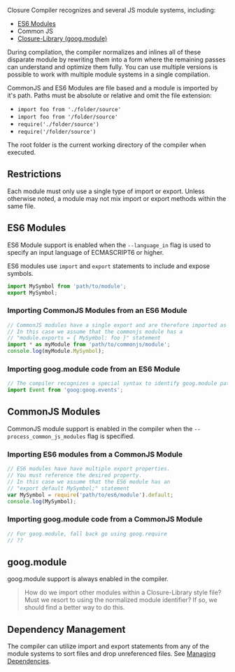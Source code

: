 Closure Compiler recognizes and several JS module systems, including:

 * [ES6 Modules](https://github.com/nzakas/understandinges6/blob/master/manuscript/14-Modules.md)
 * Common JS
 * [Closure-Library (goog.module)](https://google.github.io/closure-library/api/namespace_goog.html#module)

During compilation, the compiler normalizes and inlines all of these disparate module by rewriting them into a form where the remaining passes can understand and optimize them fully. You can use multiple versions is possible to work with multiple module systems in a single compilation.

CommonJS and ES6 Modules are file based and a module is imported by it's path. Paths must be absolute or relative and omit the file extension:

 * `import foo from './folder/source'`
 * `import foo from '/folder/source'`
 * `require('./folder/source')`
 * `require('/folder/source')`

The root folder is the current working directory of the compiler when executed.

## Restrictions

Each module must only use a single type of import or export. Unless otherwise noted, a module may not mix import or export methods within the same file.

## ES6 Modules

ES6 Module support is enabled when the `--language_in` flag is used to specify an input language of ECMASCRIPT6 or higher.

ES6 modules use `import` and `export` statements to include and expose symbols.

```JavaScript
import MySymbol from 'path/to/module';
export MySymbol;
```

### Importing CommonJS Modules from an ES6 Module

```JavaScript
// CommonJS modules have a single export and are therefore imported as namespaces.
// In this case we assume that the commonjs module has a
// "module.exports = { MySymbol: foo }" statement
import * as myModule from 'path/to/commonjs/module';
console.log(myModule.MySymbol);
```

### Importing goog.module code from an ES6 Module

```JavaScript
// The compiler recognizes a special syntax to identify goog.module paths
import Event from 'goog:goog.events';
```

## CommonJS Modules

CommonJS module support is enabled in the compiler when the `--process_common_js_modules` flag is specified.

### Importing ES6 modules from a CommonJS Module

```JavaScript
// ES6 modules have have multiple export properties.
// You must reference the desired property.
// In this case we assume that the ES6 module has an
// "export default MySymbol;" statement
var MySymbol = require('path/to/es6/module').default;
console.log(MySymbol);
```

### Importing goog.module code from a CommonJS Module

```JavaScript
// For goog.module, fall back go using goog.require
// ??
```

## goog.module

goog.module support is always enabled in the compiler.

> How do we import other modules within a Closure-Library style file? Must we resort to using the normalized
module identifier? If so, we should find a better way to do this.

## Dependency Management

The compiler can utilize import and export statements from any of the module systems to sort files and drop unreferenced files. See [Managing Dependencies](https://github.com/google/closure-compiler/wiki/Managing-Dependencies).